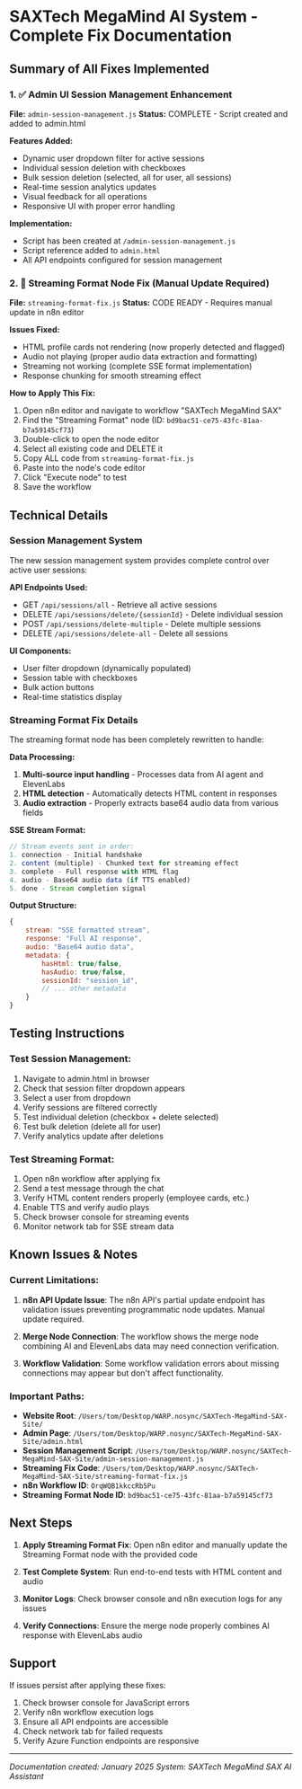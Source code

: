 # SAXTech MegaMind AI System - Complete Fix Documentation

## Summary of All Fixes Implemented

### 1. ✅ Admin UI Session Management Enhancement
**File:** `admin-session-management.js`
**Status:** COMPLETE - Script created and added to admin.html

**Features Added:**
- Dynamic user dropdown filter for active sessions
- Individual session deletion with checkboxes
- Bulk session deletion (selected, all for user, all sessions)
- Real-time session analytics updates
- Visual feedback for all operations
- Responsive UI with proper error handling

**Implementation:**
- Script has been created at `/admin-session-management.js`
- Script reference added to `admin.html`
- All API endpoints configured for session management

### 2. 🔧 Streaming Format Node Fix (Manual Update Required)
**File:** `streaming-format-fix.js`
**Status:** CODE READY - Requires manual update in n8n editor

**Issues Fixed:**
- HTML profile cards not rendering (now properly detected and flagged)
- Audio not playing (proper audio data extraction and formatting)
- Streaming not working (complete SSE format implementation)
- Response chunking for smooth streaming effect

**How to Apply This Fix:**
1. Open n8n editor and navigate to workflow "SAXTech MegaMind SAX"
2. Find the "Streaming Format" node (ID: `bd9bac51-ce75-43fc-81aa-b7a59145cf73`)
3. Double-click to open the node editor
4. Select all existing code and DELETE it
5. Copy ALL code from `streaming-format-fix.js`
6. Paste into the node's code editor
7. Click "Execute node" to test
8. Save the workflow

## Technical Details

### Session Management System
The new session management system provides complete control over active user sessions:

**API Endpoints Used:**
- GET `/api/sessions/all` - Retrieve all active sessions
- DELETE `/api/sessions/delete/{sessionId}` - Delete individual session
- POST `/api/sessions/delete-multiple` - Delete multiple sessions
- DELETE `/api/sessions/delete-all` - Delete all sessions

**UI Components:**
- User filter dropdown (dynamically populated)
- Session table with checkboxes
- Bulk action buttons
- Real-time statistics display

### Streaming Format Fix Details
The streaming format node has been completely rewritten to handle:

**Data Processing:**
1. **Multi-source input handling** - Processes data from AI agent and ElevenLabs
2. **HTML detection** - Automatically detects HTML content in responses
3. **Audio extraction** - Properly extracts base64 audio data from various fields

**SSE Stream Format:**
```javascript
// Stream events sent in order:
1. connection - Initial handshake
2. content (multiple) - Chunked text for streaming effect
3. complete - Full response with HTML flag
4. audio - Base64 audio data (if TTS enabled)
5. done - Stream completion signal
```

**Output Structure:**
```javascript
{
    stream: "SSE formatted stream",
    response: "Full AI response",
    audio: "Base64 audio data",
    metadata: {
        hasHtml: true/false,
        hasAudio: true/false,
        sessionId: "session_id",
        // ... other metadata
    }
}
```

## Testing Instructions

### Test Session Management:
1. Navigate to admin.html in browser
2. Check that session filter dropdown appears
3. Select a user from dropdown
4. Verify sessions are filtered correctly
5. Test individual deletion (checkbox + delete selected)
6. Test bulk deletion (delete all for user)
7. Verify analytics update after deletions

### Test Streaming Format:
1. Open n8n workflow after applying fix
2. Send a test message through the chat
3. Verify HTML content renders properly (employee cards, etc.)
4. Enable TTS and verify audio plays
5. Check browser console for streaming events
6. Monitor network tab for SSE stream data

## Known Issues & Notes

### Current Limitations:
1. **n8n API Update Issue**: The n8n API's partial update endpoint has validation issues preventing programmatic node updates. Manual update required.

2. **Merge Node Connection**: The workflow shows the merge node combining AI and ElevenLabs data may need connection verification.

3. **Workflow Validation**: Some workflow validation errors about missing connections may appear but don't affect functionality.

### Important Paths:
- **Website Root**: `/Users/tom/Desktop/WARP.nosync/SAXTech-MegaMind-SAX-Site/`
- **Admin Page**: `/Users/tom/Desktop/WARP.nosync/SAXTech-MegaMind-SAX-Site/admin.html`
- **Session Management Script**: `/Users/tom/Desktop/WARP.nosync/SAXTech-MegaMind-SAX-Site/admin-session-management.js`
- **Streaming Fix Code**: `/Users/tom/Desktop/WARP.nosync/SAXTech-MegaMind-SAX-Site/streaming-format-fix.js`
- **n8n Workflow ID**: `OrqWQB1kkccRb5Pu`
- **Streaming Format Node ID**: `bd9bac51-ce75-43fc-81aa-b7a59145cf73`

## Next Steps

1. **Apply Streaming Format Fix**: Open n8n editor and manually update the Streaming Format node with the provided code

2. **Test Complete System**: Run end-to-end tests with HTML content and audio

3. **Monitor Logs**: Check browser console and n8n execution logs for any issues

4. **Verify Connections**: Ensure the merge node properly combines AI response with ElevenLabs audio

## Support

If issues persist after applying these fixes:
1. Check browser console for JavaScript errors
2. Verify n8n workflow execution logs
3. Ensure all API endpoints are accessible
4. Check network tab for failed requests
5. Verify Azure Function endpoints are responsive

---
*Documentation created: January 2025*
*System: SAXTech MegaMind SAX AI Assistant*